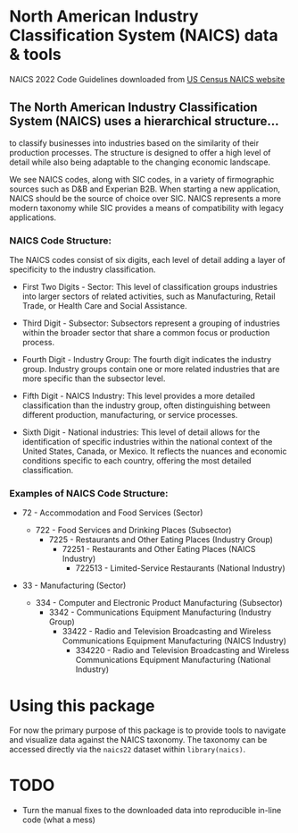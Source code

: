# North American Industry Classification System (NAICS) data & tools

NAICS 2022 Code Guidelines downloaded from [US Census NAICS
website](https://www.census.gov/naics/?48967)

## The North American Industry Classification System (NAICS) uses a hierarchical structure...

to classify businesses into industries based on the similarity of
their production processes. The structure is designed to offer a high
level of detail while also being adaptable to the changing economic landscape.

We see NAICS codes, along with SIC codes, in a variety of firmographic sources such
as D&B and Experian B2B. When starting a new application, NAICS should be the source of choice
over SIC. NAICS represents a more modern taxonomy while SIC provides a means of compatibility with
legacy applications.

### NAICS Code Structure:

The NAICS codes consist of six digits, each level of detail adding a
layer of specificity to the industry classification.

-   First Two Digits - Sector: This level of classification groups
    industries into larger sectors of related activities, such as
    Manufacturing, Retail Trade, or Health Care and Social Assistance.

-   Third Digit - Subsector: Subsectors represent a grouping of
    industries within the broader sector that share a common focus or
    production process.

-   Fourth Digit - Industry Group: The fourth digit indicates the
    industry group. Industry groups contain one or more related
    industries that are more specific than the subsector level.

-   Fifth Digit - NAICS Industry: This level provides a more detailed
    classification than the industry group, often distinguishing between
    different production, manufacturing, or service processes.

-   Sixth Digit - National industries: This level of detail allows for
    the identification of specific industries within the national
    context of the United States, Canada, or Mexico. It reflects the
    nuances and economic conditions specific to each country, offering
    the most detailed classification.

### Examples of NAICS Code Structure:

-   72 - Accommodation and Food Services (Sector)
    -   722 - Food Services and Drinking Places (Subsector)
        -   7225 - Restaurants and Other Eating Places (Industry Group)
            -   72251 - Restaurants and Other Eating Places (NAICS
                Industry)
                -   722513 - Limited-Service Restaurants (National
                    Industry)

-   33 - Manufacturing (Sector)
    -   334 - Computer and Electronic Product Manufacturing (Subsector)
        -   3342 - Communications Equipment Manufacturing (Industry
            Group)
            -   33422 - Radio and Television Broadcasting and Wireless
                Communications Equipment Manufacturing (NAICS Industry)
                -   334220 - Radio and Television Broadcasting and
                    Wireless Communications Equipment Manufacturing
                    (National Industry)


# Using this package

For now the primary purpose of this package is to provide tools to navigate and visualize data against the NAICS taxonomy. The taxonomy can be accessed directly via the `naics22` dataset within `library(naics)`.

# TODO

-   Turn the manual fixes to the downloaded data into reproducible
    in-line code (what a mess)

